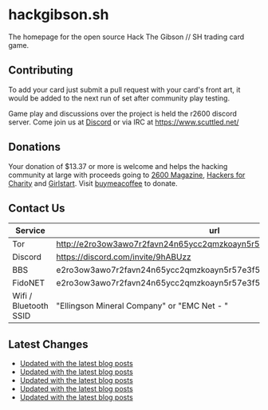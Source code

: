 # hackgibson.sh
The homepage for the open source Hack The Gibson // SH trading card game.


## Contributing

To add your card just submit a pull request with your card's front art, it would be added to the next run of set after community play testing.

Game play and discussions over the project is held the r2600 discord server. Come join us at [Discord](https://discord.com/invite/9hABUzz) or via IRC at https://www.scuttled.net/


## Donations

Your donation of $13.37 or more is welcome and helps the hacking community at large with proceeds going to [2600 Magazine](https://2600.com/), [Hackers for Charity](https://hackersforcharity.org) and [Girlstart](https://girlstart.org).  Visit [buymeacoffee](https://www.buymeacoffee.com/hackgibson.sh) to donate.


## Contact Us

Service | url
-|-
Tor | http://e2ro3ow3awo7r2favn24n65ycc2qmzkoayn5r57e3f56nvjwdcgg32ad.onion
Discord | https://discord.com/invite/9hABUzz
BBS | e2ro3ow3awo7r2favn24n65ycc2qmzkoayn5r57e3f56nvjwdcgg32ad.onion:23
FidoNET | e2ro3ow3awo7r2favn24n65ycc2qmzkoayn5r57e3f56nvjwdcgg32ad.onion:24554
Wifi / Bluetooth SSID | "Ellingson Mineral Company" or "EMC Net - <fidonet address>"

## Latest Changes
<!-- BLOG-POST-LIST:START -->
- [Updated with the latest blog posts](https://github.com/DFW2600/hackgibson.sh/commit/b22a85f3bc408ff96098cc58d6b089be9a05220b)
- [Updated with the latest blog posts](https://github.com/DFW2600/hackgibson.sh/commit/3ce6dff5a82314d3c597afed920ab52411e81724)
- [Updated with the latest blog posts](https://github.com/DFW2600/hackgibson.sh/commit/0e16cbc66f661972dee1b75016c1df6c8109758a)
- [Updated with the latest blog posts](https://github.com/DFW2600/hackgibson.sh/commit/e188b6e808125810d3088e8ee3196f2bc7080775)
- [Updated with the latest blog posts](https://github.com/DFW2600/hackgibson.sh/commit/5d3f3198d50e5a8de5512bdf2d41c9d47a40fef9)
<!-- BLOG-POST-LIST:END -->
